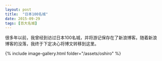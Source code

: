 ```yaml
---
layout: post
title:  "日本100名城"
date: 2015-09-29
tags: [百大名城]
---
```


很多年以前，我曾经到访过日本100名城，并将游记保存在了新浪博客。随着新浪博客的没落，我终于下定决心将博文转移到这里。

{% include image-gallery.html folder="/assets/oshiro" %}
